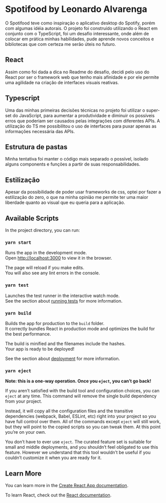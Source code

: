 # Spotifood by Leonardo Alvarenga

O Spotifood teve como inspiração o aplicativo desktop do Spotify, porém com algumas idéia autorais. O projeto foi construído utilizando o React em conjunto com o TypeScript, foi um desafio interessante, onde além de colocar em prática minhas habilidades, pude aprende novos conceitos e bibliotecas que com certeza me serão úteis no futuro.

## React

Assim como foi dada a dica no Readme do desafio, decidi pelo uso do React por ser o framework web que tenho mais afinidade e por ele permite uma agilidade na criação de interfaces visuais reativas.

## Typescript

Uma das minhas primeiras decisões técnicas no projeto foi utilizar o super-set do JavaScript, para aumentar a produtividade e diminuir os possíveis erros que poderiam ser causados pelas integrações com diferentes APIs. A utilização do TS me possibilitou o uso de interfaces para puxar apenas as informações necessária das APIs.

## Estrutura de pastas

Minha tentativa foi manter o código mais separado o possível, isolado alguns components e funções a partir de suas responsabilidades.

## Estilização

Apesar da possibilidade de poder usar frameworks de css, optei por fazer a estilização do zero, o que na minha opinião me permite ter uma maior liberdade quanto ao visual que eu queria para a aplicação.


## Available Scripts

In the project directory, you can run:

### `yarn start`

Runs the app in the development mode.<br />
Open [http://localhost:3000](http://localhost:3000) to view it in the browser.

The page will reload if you make edits.<br />
You will also see any lint errors in the console.

### `yarn test`

Launches the test runner in the interactive watch mode.<br />
See the section about [running tests](https://facebook.github.io/create-react-app/docs/running-tests) for more information.

### `yarn build`

Builds the app for production to the `build` folder.<br />
It correctly bundles React in production mode and optimizes the build for the best performance.

The build is minified and the filenames include the hashes.<br />
Your app is ready to be deployed!

See the section about [deployment](https://facebook.github.io/create-react-app/docs/deployment) for more information.

### `yarn eject`

**Note: this is a one-way operation. Once you `eject`, you can’t go back!**

If you aren’t satisfied with the build tool and configuration choices, you can `eject` at any time. This command will remove the single build dependency from your project.

Instead, it will copy all the configuration files and the transitive dependencies (webpack, Babel, ESLint, etc) right into your project so you have full control over them. All of the commands except `eject` will still work, but they will point to the copied scripts so you can tweak them. At this point you’re on your own.

You don’t have to ever use `eject`. The curated feature set is suitable for small and middle deployments, and you shouldn’t feel obligated to use this feature. However we understand that this tool wouldn’t be useful if you couldn’t customize it when you are ready for it.

## Learn More

You can learn more in the [Create React App documentation](https://facebook.github.io/create-react-app/docs/getting-started).

To learn React, check out the [React documentation](https://reactjs.org/).
